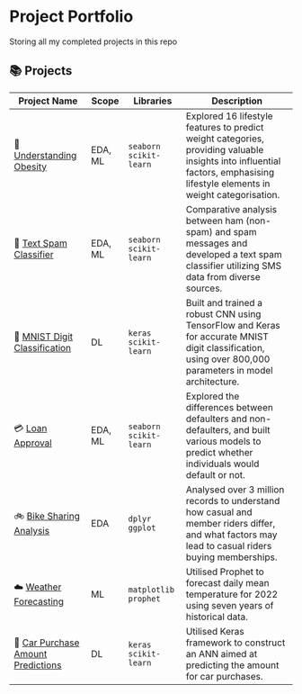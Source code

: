 # Project Portfolio
Storing all my completed projects in this repo

## 📚 Projects
| Project Name | Scope | Libraries | Description |
|---|---|---|---| 
|🏃 [Understanding Obesity](https://github.com/Deuellau/Projects/blob/main/Understanding%20Obesity/Understanding%20Obesity%20(Prediction).ipynb) | EDA, ML | `seaborn` `scikit-learn` |  Explored 16 lifestyle features to predict weight categories, providing valuable insights into influential factors, emphasising lifestyle elements in weight categorisation. |
|💬 [Text Spam Classifier](https://github.com/Deuellau/Projects/blob/main/Text%20Spam%20Classifier/Text%20Spam%20Classification.ipynb)| EDA, ML |`seaborn` `scikit-learn` | Comparative analysis between ham (non-spam) and spam messages and developed a text spam classifier utilizing SMS data from diverse sources. |
|🔢 [MNIST Digit Classification](https://github.com/Deuellau/Projects/tree/main/MNIST%20Digit%20Classification)| DL | `keras` `scikit-learn` | Built and trained a robust CNN using TensorFlow and Keras for accurate MNIST digit classification, using over 800,000 parameters in model architecture. |
|💳 [Loan Approval](https://github.com/Deuellau/Projects/tree/main/Loan%20Approval) | EDA, ML |`seaborn` `scikit-learn` | Explored the differences between defaulters and non-defaulters, and built various models to predict whether individuals would default or not. |
|🚲 [Bike Sharing Analysis](https://htmlpreview.github.io/?https://github.com/Deuellau/Projects/blob/main/Bike%20Sharing%20Analysis/Bike%20Sharing%20Analysis.html) | EDA | `dplyr` `ggplot` | Analysed over 3 million records to understand how casual and member riders differ, and what factors may lead to casual riders buying memberships.|
| ☁️ [Weather Forecasting](https://github.com/Deuellau/Projects/blob/main/Weather%20Forecasting/Weather%20Forecasting.ipynb) | ML | `matplotlib` `prophet` |Utilised Prophet to forecast daily mean temperature for 2022 using seven years of historical data. |
|🚗 [Car Purchase Amount Predictions](https://github.com/Deuellau/Projects/blob/main/Car%20Purchase%20Amount%20Predictions/Car%20Purchase%20Amount%20Predictions.ipynb) | DL | `keras` `scikit-learn` | Utilised Keras framework to construct an ANN aimed at predicting the amount for car purchases. |
<br>
